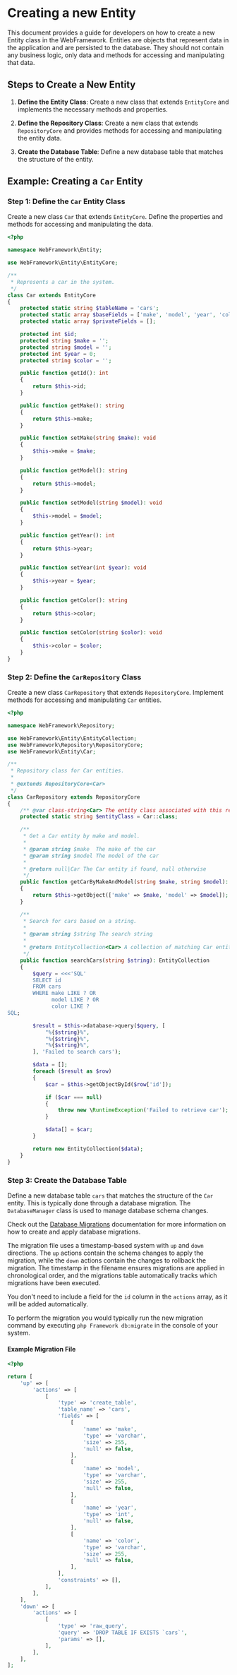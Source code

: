 # Creating a new Entity

This document provides a guide for developers on how to create a new Entity class in the WebFramework. Entities are objects that represent data in the application and are persisted to the database. They should not contain any business logic, only data and methods for accessing and manipulating that data.

## Steps to Create a New Entity

1. **Define the Entity Class**: Create a new class that extends `EntityCore` and implements the necessary methods and properties.

2. **Define the Repository Class**: Create a new class that extends `RepositoryCore` and provides methods for accessing and manipulating the entity data.

3. **Create the Database Table**: Define a new database table that matches the structure of the entity.

## Example: Creating a `Car` Entity

### Step 1: Define the `Car` Entity Class

Create a new class `Car` that extends `EntityCore`. Define the properties and methods for accessing and manipulating the data.

~~~php
<?php

namespace WebFramework\Entity;

use WebFramework\Entity\EntityCore;

/**
 * Represents a car in the system.
 */
class Car extends EntityCore
{
    protected static string $tableName = 'cars';
    protected static array $baseFields = ['make', 'model', 'year', 'color'];
    protected static array $privateFields = [];

    protected int $id;
    protected string $make = '';
    protected string $model = '';
    protected int $year = 0;
    protected string $color = '';

    public function getId(): int
    {
        return $this->id;
    }

    public function getMake(): string
    {
        return $this->make;
    }

    public function setMake(string $make): void
    {
        $this->make = $make;
    }

    public function getModel(): string
    {
        return $this->model;
    }

    public function setModel(string $model): void
    {
        $this->model = $model;
    }

    public function getYear(): int
    {
        return $this->year;
    }

    public function setYear(int $year): void
    {
        $this->year = $year;
    }

    public function getColor(): string
    {
        return $this->color;
    }

    public function setColor(string $color): void
    {
        $this->color = $color;
    }
}
~~~

### Step 2: Define the `CarRepository` Class

Create a new class `CarRepository` that extends `RepositoryCore`. Implement methods for accessing and manipulating `Car` entities.

~~~php
<?php

namespace WebFramework\Repository;

use WebFramework\Entity\EntityCollection;
use WebFramework\Repository\RepositoryCore;
use WebFramework\Entity\Car;

/**
 * Repository class for Car entities.
 *
 * @extends RepositoryCore<Car>
 */
class CarRepository extends RepositoryCore
{
    /** @var class-string<Car> The entity class associated with this repository */
    protected static string $entityClass = Car::class;

    /**
     * Get a Car entity by make and model.
     *
     * @param string $make  The make of the car
     * @param string $model The model of the car
     *
     * @return null|Car The Car entity if found, null otherwise
     */
    public function getCarByMakeAndModel(string $make, string $model): ?Car
    {
        return $this->getObject(['make' => $make, 'model' => $model]);
    }

    /**
     * Search for cars based on a string.
     *
     * @param string $string The search string
     *
     * @return EntityCollection<Car> A collection of matching Car entities
     */
    public function searchCars(string $string): EntityCollection
    {
        $query = <<<'SQL'
        SELECT id
        FROM cars
        WHERE make LIKE ? OR
              model LIKE ? OR
              color LIKE ?
SQL;

        $result = $this->database->query($query, [
            "%{$string}%",
            "%{$string}%",
            "%{$string}%",
        ], 'Failed to search cars');

        $data = [];
        foreach ($result as $row)
        {
            $car = $this->getObjectById($row['id']);

            if ($car === null)
            {
                throw new \RuntimeException('Failed to retrieve car');
            }

            $data[] = $car;
        }

        return new EntityCollection($data);
    }
}
~~~

### Step 3: Create the Database Table

Define a new database table `cars` that matches the structure of the `Car` entity. This is typically done through a database migration. The `DatabaseManager` class is used to manage database schema changes.

Check out the [Database Migrations](./database-migrations.md) documentation for more information on how to create and apply database migrations.

The migration file uses a timestamp-based system with `up` and `down` directions. The `up` actions contain the schema changes to apply the migration, while the `down` actions contain the changes to rollback the migration. The timestamp in the filename ensures migrations are applied in chronological order, and the migrations table automatically tracks which migrations have been executed.

You don't need to include a field for the `id` column in the `actions` array, as it will be added automatically.

To perform the migration you would typically run the new migration command by executing `php Framework db:migrate` in the console of your system.

#### Example Migration File

~~~php
<?php

return [
    'up' => [
        'actions' => [
            [
                'type' => 'create_table',
                'table_name' => 'cars',
                'fields' => [
                    [
                        'name' => 'make',
                        'type' => 'varchar',
                        'size' => 255,
                        'null' => false,
                    ],
                    [
                        'name' => 'model',
                        'type' => 'varchar',
                        'size' => 255,
                        'null' => false,
                    ],
                    [
                        'name' => 'year',
                        'type' => 'int',
                        'null' => false,
                    ],
                    [
                        'name' => 'color',
                        'type' => 'varchar',
                        'size' => 255,
                        'null' => false,
                    ],
                ],
                'constraints' => [],
            ],
        ],
    ],
    'down' => [
        'actions' => [
            [
                'type' => 'raw_query',
                'query' => 'DROP TABLE IF EXISTS `cars`',
                'params' => [],
            ],
        ],
    ],
];
~~~
